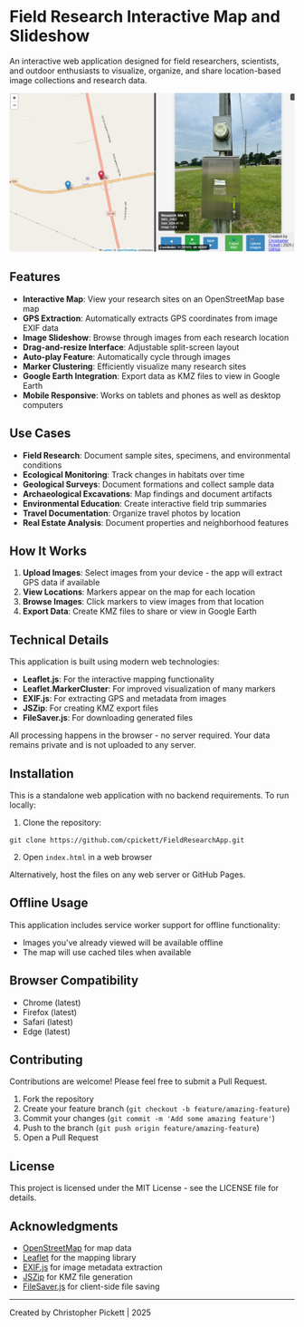 # Field Research Interactive Map and Slideshow

An interactive web application designed for field researchers, scientists, and outdoor enthusiasts to visualize, organize, and share location-based image collections and research data.

![Field Research App Screenshot](https://raw.githubusercontent.com/cpickett101/FieldResearchApp/main/FieldResearchApp.png)

## Features

- **Interactive Map**: View your research sites on an OpenStreetMap base map
- **GPS Extraction**: Automatically extracts GPS coordinates from image EXIF data
- **Image Slideshow**: Browse through images from each research location
- **Drag-and-resize Interface**: Adjustable split-screen layout
- **Auto-play Feature**: Automatically cycle through images
- **Marker Clustering**: Efficiently visualize many research sites
- **Google Earth Integration**: Export data as KMZ files to view in Google Earth
- **Mobile Responsive**: Works on tablets and phones as well as desktop computers

## Use Cases

- **Field Research**: Document sample sites, specimens, and environmental conditions
- **Ecological Monitoring**: Track changes in habitats over time
- **Geological Surveys**: Document formations and collect sample data
- **Archaeological Excavations**: Map findings and document artifacts
- **Environmental Education**: Create interactive field trip summaries
- **Travel Documentation**: Organize travel photos by location
- **Real Estate Analysis**: Document properties and neighborhood features

## How It Works

1. **Upload Images**: Select images from your device - the app will extract GPS data if available
2. **View Locations**: Markers appear on the map for each location
3. **Browse Images**: Click markers to view images from that location
4. **Export Data**: Create KMZ files to share or view in Google Earth

## Technical Details

This application is built using modern web technologies:

- **Leaflet.js**: For the interactive mapping functionality
- **Leaflet.MarkerCluster**: For improved visualization of many markers
- **EXIF.js**: For extracting GPS and metadata from images
- **JSZip**: For creating KMZ export files
- **FileSaver.js**: For downloading generated files

All processing happens in the browser - no server required. Your data remains private and is not uploaded to any server.

## Installation

This is a standalone web application with no backend requirements. To run locally:

1. Clone the repository:
```
git clone https://github.com/cpickett/FieldResearchApp.git
```

2. Open `index.html` in a web browser

Alternatively, host the files on any web server or GitHub Pages.

## Offline Usage

This application includes service worker support for offline functionality:

- Images you've already viewed will be available offline
- The map will use cached tiles when available

## Browser Compatibility

- Chrome (latest)
- Firefox (latest)
- Safari (latest)
- Edge (latest)

## Contributing

Contributions are welcome! Please feel free to submit a Pull Request.

1. Fork the repository
2. Create your feature branch (`git checkout -b feature/amazing-feature`)
3. Commit your changes (`git commit -m 'Add some amazing feature'`)
4. Push to the branch (`git push origin feature/amazing-feature`)
5. Open a Pull Request

## License

This project is licensed under the MIT License - see the LICENSE file for details.

## Acknowledgments

- [OpenStreetMap](https://www.openstreetmap.org/) for map data
- [Leaflet](https://leafletjs.com/) for the mapping library
- [EXIF.js](https://github.com/exif-js/exif-js) for image metadata extraction
- [JSZip](https://stuk.github.io/jszip/) for KMZ file generation
- [FileSaver.js](https://github.com/eligrey/FileSaver.js/) for client-side file saving

---

Created by Christopher Pickett | 2025
